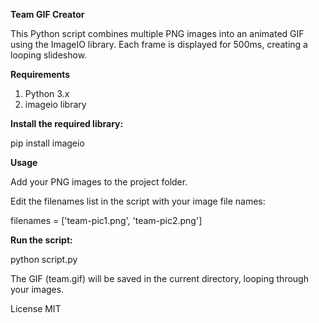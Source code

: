 **Team GIF Creator**


This Python script combines multiple PNG images into an animated GIF using the ImageIO library. Each frame is displayed for 500ms, creating a looping slideshow.

**Requirements**

1. Python 3.x
2. imageio library

**Install the required library:**

pip install imageio

**Usage**

Add your PNG images to the project folder.

Edit the filenames list in the script with your image file names:

filenames = ['team-pic1.png', 'team-pic2.png']

**Run the script:**

python script.py

The GIF (team.gif) will be saved in the current directory, looping through your images.

License
MIT
